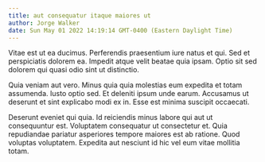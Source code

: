 ```yaml
---
title: aut consequatur itaque maiores ut
author: Jorge Walker
date: Sun May 01 2022 14:19:14 GMT-0400 (Eastern Daylight Time)
---
```

Vitae est ut ea ducimus. Perferendis praesentium iure natus et qui. Sed et perspiciatis dolorem ea. Impedit atque velit beatae quia ipsam. Optio sit sed dolorem qui quasi odio sint ut distinctio.

 Quia veniam aut vero. Minus quia quia molestias eum expedita et totam assumenda. Iusto optio sed. Et deleniti ipsum unde earum. Accusamus ut deserunt et sint explicabo modi ex in. Esse est minima suscipit occaecati.

 Deserunt eveniet qui quia. Id reiciendis minus labore qui aut ut consequuntur est. Voluptatem consequatur ut consectetur et. Quia repudiandae pariatur asperiores tempore maiores est ab ratione. Quod voluptas voluptatem. Expedita aut nesciunt id hic vel eum vitae mollitia totam.